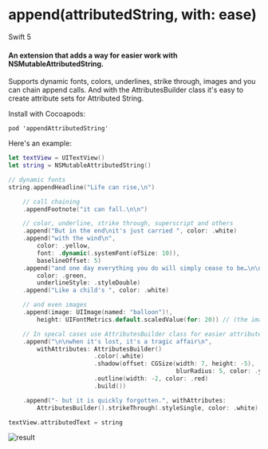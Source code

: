 # append(attributedString, with: ease)
Swift 5

#### An extension that adds a way for easier work with NSMutableAttributedString.

Supports dynamic fonts, colors, underlines, strike through, images and you can chain append calls.
And with the AttributesBuilder class it's easy to create attribute sets for Attributed String.

Install with Cocoapods:
```
pod 'appendAttributedString'
```

Here's an example:

```swift
let textView = UITextView()
let string = NSMutableAttributedString()

// dynamic fonts
string.appendHeadline("Life can rise,\n")

    // call chaining
    .appendFootnote("it can fall.\n\n")

    // color, underline, strike through, superscript and others
    .append("But in the end\nit's just carried ", color: .white)
    .append("with the wind\n", 
        color: .yellow,
        font: .dynamic(.systemFont(ofSize: 10)),
        baselineOffset: 5)
    .append("and one day everything you do will simply cease to be…\n\n",
        color: .green, 
        underlineStyle: .styleDouble)
    .append("Like a child's ", color: .white)

    // and even images
    .append(image: UIImage(named: "balloon")!,
        height: UIFontMetrics.default.scaledValue(for: 20)) // (the image will not auto-adjust its height)

    // In specal cases use AttributesBuilder class for easier attributes set up
    .append("\n\nwhen it's lost, it's a tragic affair\n",
        withAttributes: AttributesBuilder()
                        .color(.white)
                        .shadow(offset: CGSize(width: 7, height: -5),
                                               blurRadius: 5, color: .yellow)
                        .outline(width: -2, color: .red)
                        .build())

    .append("- but it is quickly forgotten.", withAttributes:
        AttributesBuilder().strikeThrough(.styleSingle, color: .white).build())

textView.attributedText = string
```

![result](https://github.com/ysoftware/appendAttributedStringWithEase/blob/master/image2.png?raw=true)

